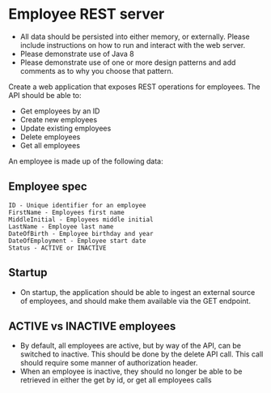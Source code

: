 # Employee REST server

- All data should be persisted into either memory, or externally. Please include instructions on how to run and interact with the web server.
- Please demonstrate use of Java 8
- Please demonstrate use of one or more design patterns and add comments as to why you choose that pattern.

Create a web application that exposes REST operations for employees. The API should be able to:

- Get employees by an ID
- Create new employees
- Update existing employees
- Delete employees
- Get all employees

An employee is made up of the following data:

## Employee spec

```
ID - Unique identifier for an employee
FirstName - Employees first name
MiddleInitial - Employees middle initial
LastName - Employee last name
DateOfBirth - Employee birthday and year
DateOfEmployment - Employee start date
Status - ACTIVE or INACTIVE
```

## Startup

- On startup, the application should be able to ingest an external source of employees, and should make them available via the GET endpoint.

## ACTIVE vs INACTIVE employees

- By default, all employees are active, but by way of the API, can be switched to inactive. This should be done by the delete API call. This call should require some manner of authorization header.
- When an employee is inactive, they should no longer be able to be retrieved in either the get by id, or get all employees calls